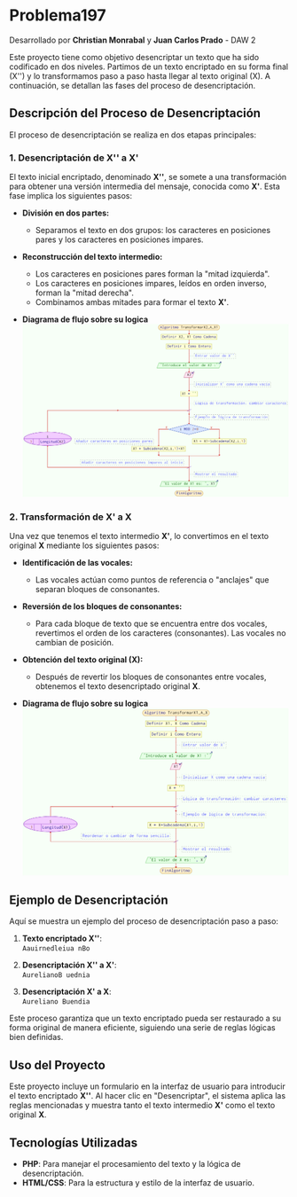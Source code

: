 # Problema197

Desarrollado por **Christian Monrabal** y **Juan Carlos Prado** - DAW 2

Este proyecto tiene como objetivo desencriptar un texto que ha sido codificado en dos niveles. Partimos de un texto encriptado en su forma final (X'') y lo transformamos paso a paso hasta llegar al texto original (X). A continuación, se detallan las fases del proceso de desencriptación.

## Descripción del Proceso de Desencriptación

El proceso de desencriptación se realiza en dos etapas principales:

### 1. Desencriptación de X'' a X'

El texto inicial encriptado, denominado **X''**, se somete a una transformación para obtener una versión intermedia del mensaje, conocida como **X'**. Esta fase implica los siguientes pasos:

- **División en dos partes:** 
   - Separamos el texto en dos grupos: los caracteres en posiciones pares y los caracteres en posiciones impares.
   
- **Reconstrucción del texto intermedio:** 
   - Los caracteres en posiciones pares forman la "mitad izquierda".
   - Los caracteres en posiciones impares, leídos en orden inverso, forman la "mitad derecha".
   - Combinamos ambas mitades para formar el texto **X'**.

- **Diagrama de flujo sobre su logica**
![Desencriptación de X'' a X'](https://raw.githubusercontent.com/ChristianMonrabal/problemanum197/refs/heads/main/img/X2_X1.png)

### 2. Transformación de X' a X

Una vez que tenemos el texto intermedio **X'**, lo convertimos en el texto original **X** mediante los siguientes pasos:

- **Identificación de las vocales:** 
   - Las vocales actúan como puntos de referencia o "anclajes" que separan bloques de consonantes.
   
- **Reversión de los bloques de consonantes:** 
   - Para cada bloque de texto que se encuentra entre dos vocales, revertimos el orden de los caracteres (consonantes). Las vocales no cambian de posición.
   
- **Obtención del texto original (X):** 
   - Después de revertir los bloques de consonantes entre vocales, obtenemos el texto desencriptado original **X**.

- **Diagrama de flujo sobre su logica**
![Desencriptación de X'' a X'](https://raw.githubusercontent.com/ChristianMonrabal/problemanum197/refs/heads/main/img/X1_X.png)

## Ejemplo de Desencriptación

Aquí se muestra un ejemplo del proceso de desencriptación paso a paso:

1. **Texto encriptado X''**:  
   `Aauirnedleiua nBo`

2. **Desencriptación X'' a X'**:  
   `AurelianoB uednia`

3. **Desencriptación X' a X**:  
   `Aureliano Buendia`

Este proceso garantiza que un texto encriptado pueda ser restaurado a su forma original de manera eficiente, siguiendo una serie de reglas lógicas bien definidas.

## Uso del Proyecto

Este proyecto incluye un formulario en la interfaz de usuario para introducir el texto encriptado **X''**. Al hacer clic en "Desencriptar", el sistema aplica las reglas mencionadas y muestra tanto el texto intermedio **X'** como el texto original **X**.

## Tecnologías Utilizadas

- **PHP**: Para manejar el procesamiento del texto y la lógica de desencriptación.
- **HTML/CSS**: Para la estructura y estilo de la interfaz de usuario.
